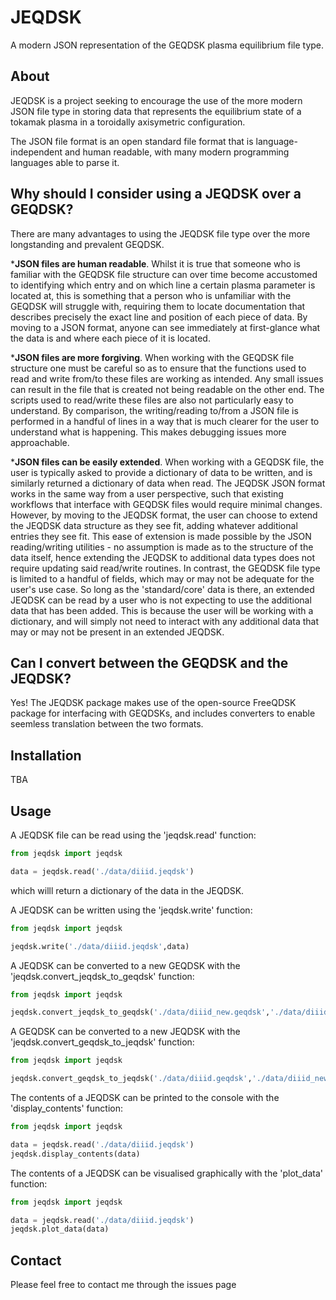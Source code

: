 # JEQDSK
A modern JSON representation of the GEQDSK plasma equilibrium file type.

## About
JEQDSK is a project seeking to encourage the use of the more modern JSON file type in storing data that represents the equilibrium state of a tokamak plasma in a toroidally axisymetric configuration.

The JSON file format is an open standard file format that is language-independent and human readable, with many modern programming languages able to parse it.

## Why should I consider using a JEQDSK over a GEQDSK?
There are many advantages to using the JEQDSK file type over the more longstanding and prevalent GEQDSK.

***JSON files are human readable**. Whilst it is true that someone who is familiar with the GEQDSK file structure can over time become accustomed to identifying which entry and on which line a certain plasma parameter is located at, this is something that a person who is unfamiliar with the GEQDSK will struggle with, requiring them to locate documentation that describes precisely the exact line and position of each piece of data. By moving to a JSON format, anyone can see immediately at first-glance what the data is and where each piece of it is located.

***JSON files are more forgiving**. When working with the GEQDSK file structure one must be careful so as to ensure that the functions used to read and write from/to these files are working as intended. Any small issues can result in the file that is created not being readable on the other end. The scripts used to read/write these files are also not particularly easy to understand. By comparison, the writing/reading to/from a JSON file is performed in a handful of lines in a way that is much clearer for the user to understand what is happening. This makes debugging issues more approachable.

***JSON files can be easily extended**. When working with a GEQDSK file, the user is typically asked to provide a dictionary of data to be written, and is similarly returned a dictionary of data when read. The JEQDSK JSON format works in the same way from a user perspective, such that existing workflows that interface with GEQDSK files would require minimal changes. However, by moving to the JEQDSK format, the user can choose to extend the JEQDSK data structure as they see fit, adding whatever additional entries they see fit. This ease of extension is made possible by the JSON reading/writing utilities - no assumption is made as to the structure of the data itself, hence extending the JEQDSK to additional data types does not require updating said read/write routines. In contrast, the GEQDSK file type is limited to a handful of fields, which may or may not be adequate for the user's use case. So long as the 'standard/core' data is there, an extended JEQDSK can be read by a user who is not expecting to use the additional data that has been added. This is because the user will be working with a dictionary, and will simply not need to interact with any additional data that may or may not be present in an extended JEQDSK.

## Can I convert between the GEQDSK and the JEQDSK?
Yes! The JEQDSK package makes use of the open-source FreeQDSK package for interfacing with GEQDSKs, and includes converters to enable seemless translation between the two formats.

## Installation
TBA

## Usage
A JEQDSK file can be read using the 'jeqdsk.read' function:
```python
from jeqdsk import jeqdsk

data = jeqdsk.read('./data/diiid.jeqdsk')
```
which willl return a dictionary of the data in the JEQDSK.

A JEQDSK can be written using the 'jeqdsk.write' function:
```python
from jeqdsk import jeqdsk

jeqdsk.write('./data/diiid.jeqdsk',data)
```

A JEQDSK can be converted to a new GEQDSK with the 'jeqdsk.convert_jeqdsk_to_geqdsk' function:
```python
from jeqdsk import jeqdsk

jeqdsk.convert_jeqdsk_to_geqdsk('./data/diiid_new.geqdsk','./data/diiid.jeqdsk')
```

A GEQDSK can be converted to a new JEQDSK with the 'jeqdsk.convert_geqdsk_to_jeqdsk' function:
```python
from jeqdsk import jeqdsk

jeqdsk.convert_geqdsk_to_jeqdsk('./data/diiid.geqdsk','./data/diiid_new.jeqdsk')
```

The contents of a JEQDSK can be printed to the console with the 'display_contents' function:
```python
from jeqdsk import jeqdsk

data = jeqdsk.read('./data/diiid.jeqdsk')
jeqdsk.display_contents(data)
```

The contents of a JEQDSK can be visualised graphically with the 'plot_data' function:
```python
from jeqdsk import jeqdsk

data = jeqdsk.read('./data/diiid.jeqdsk')
jeqdsk.plot_data(data)
```

## Contact
Please feel free to contact me through the issues page